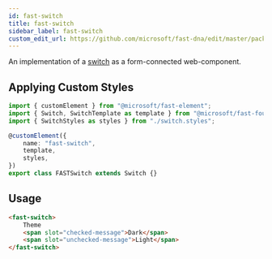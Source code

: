```yaml
---
id: fast-switch
title: fast-switch
sidebar_label: fast-switch
custom_edit_url: https://github.com/microsoft/fast-dna/edit/master/packages/web-components/fast-foundation/src/switch/README.md
---
```


An implementation of a [switch](https://w3c.github.io/aria/#switch) as a form-connected web-component.

## Applying Custom Styles

```ts
import { customElement } from "@microsoft/fast-element";
import { Switch, SwitchTemplate as template } from "@microsoft/fast-foundation";
import { SwitchStyles as styles } from "./switch.styles";

@customElement({
    name: "fast-switch",
    template,
    styles,
})
export class FASTSwitch extends Switch {}
```

## Usage

```html
<fast-switch>
    Theme
    <span slot="checked-message">Dark</span>
    <span slot="unchecked-message">Light</span>
</fast-switch>
```